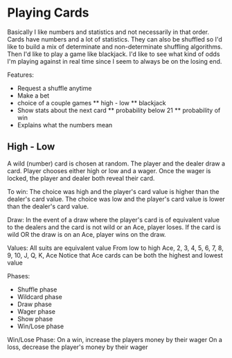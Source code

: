 # Playing Cards

Basically I like numbers and statistics and not necessarily in that order.  Cards have numbers and a lot of statistics.  They can also be shuffled so I'd like to build a mix of determinate and non-determinate shuffling algorithms.  Then I'd like to play a game like blackjack.  I'd like to see what kind of odds I'm playing against in real time since I seem to always be on the losing end.

Features:
* Request a shuffle anytime
* Make a bet
* choice of a couple games
** high - low
** blackjack
* Show stats about the next card
** probability below 21
** probability of win
* Explains what the numbers mean

## High - Low
A wild (number) card is chosen at random.  The player and the dealer draw a card.  Player chooses either high or low and a wager.
Once the wager is locked, the player and dealer both reveal their card.  

To win:
The choice was high and the player's card value is higher than the dealer's card value.
The choice was low and the player's card value is lower than the dealer's card value.

Draw:
In the event of a draw where the player's card is of equivalent value to the dealers and the card is not wild or an Ace, player loses.
If the card is wild OR the draw is on an Ace, player wins on the draw.

Values:
All suits are equivalent value
From low to high
Ace, 2, 3, 4, 5, 6, 7, 8, 9, 10, J, Q, K, Ace
Notice that Ace cards can be both the highest and lowest value

Phases:
* Shuffle phase
* Wildcard phase
* Draw phase
* Wager phase
* Show phase
* Win/Lose phase

Win/Lose Phase:
On a win, increase the players money by their wager
On a loss, decrease the player's money by their wager

